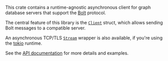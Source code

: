 This crate contains a runtime-agnostic asynchronous client for graph database servers that support
the [Bolt](https://7687.org/#bolt) protocol.

The central feature of this library is the
[`Client`](https://docs.rs/bolt-client/*/bolt_client/struct.Client.html) struct, which allows
sending Bolt messages to a compatible server.

An asynchronous TCP/TLS [`Stream`](https://docs.rs/bolt-client/*/bolt_client/enum.Stream.html)
wrapper is also available, if you're using the [tokio](https://tokio.rs/) runtime.

See the [API documentation](https://docs.rs/bolt-client) for more details and examples.
